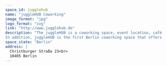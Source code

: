```yaml
---
space_id: jugglehub
name: "juggleHUB Coworking"
image_format: "jpg"
logo_format: "svg"
link: "http://www.jugglehub.de"
description: "The juggleHUB is a coworking space, event location, café and, for many, something like a second home. Here, people with very different backgrounds and skills come together to work side by side – sometimes quietly, sometimes in exchange with others. Together, they allow a lively community to grow.
In addition, juggleHUB is the first Berlin coworking space that offers flexible childcare. Coworking and childcare can, but are not required to go hand-in-hand. Our childcare service can be booked flexibly and as needed within our childcare hours. It is also available for those offering or attending events."
space_state: "Berlin"
address: |
  Christburger Straße 23<br>
  10405 Berlin
---
```

